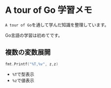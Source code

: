 # A tour of Go 学習メモ
`A tour of Go`を通して学んだ知識を整理しています。

Go言語の学習は初めてです。

## 複数の変数展開
```go
fmt.Printf("%T,%v", z,z)
```

- `%T`で型表示
- `%z`で値表示